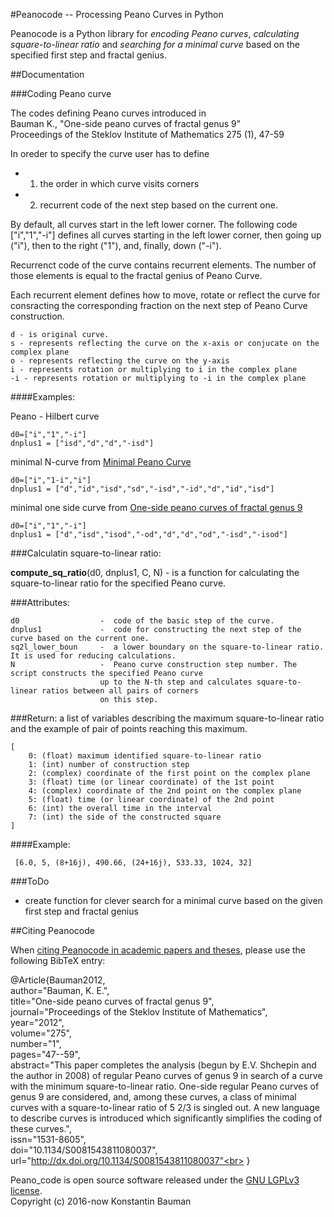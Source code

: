 #Peanocode -- Processing Peano Curves in Python

Peanocode is a Python library for *encoding Peano curves*, *calculating square-to-linear ratio* and *searching for a minimal curve* based on the specified first step and fractal genius.

##Documentation

###Coding Peano curve

The codes defining Peano curves introduced in <br>
Bauman K., "One-side peano curves of fractal genus 9" <br>
Proceedings of the Steklov Institute of Mathematics 275 (1), 47-59

In oreder to specify the curve user has to define 
- 1) the order in which curve visits corners
- 2) recurrent code of the next step based on the current one.
	
By default, all curves start in the left lower corner. 
The following code ["i","1","-i"] defines all curves starting in the left lower corner, then going up ("i"),
then to the right ("1"), and, finally, down ("-i").
	
Recurrenct code of the curve contains recurrent elements. The number of those elements is equal to the fractal genius of Peano Curve.
	
Each recurrent element defines how to move, rotate or reflect the curve for consracting the
corresponding fraction on the next step of Peano Curve construction.

	d - is original curve.
	s - represents reflecting the curve on the x-axis or conjucate on the complex plane
	o - represents reflecting the curve on the y-axis
	i - represents rotation or multiplying to i in the complex plane
	-i - represents rotation or multiplying to -i in the complex plane
	
####Examples:

Peano - Hilbert curve

	d0=["i","1","-i"]
	dnplus1 = ["isd","d","d","-isd"]
	
minimal N-curve from [Minimal Peano Curve](http://link.springer.com/article/10.1134/S0081543808040172)

	d0=["i","1-i","i"]
	dnplus1 = ["d","id","isd","sd","-isd","-id","d","id","isd"]
	
minimal one side curve from [One-side peano curves of fractal genus 9](http://link.springer.com/article/10.1134/S0081543811080037)

	d0=["i","1","-i"]
	dnplus1 = ["d","isd","isod","-od","d","d","od","-isd","-isod"]
	


###Calculatin square-to-linear ratio:

**compute_sq_ratio**(d0, dnplus1, C, N) - is a function for calculating 
the square-to-linear ratio for the specified Peano curve.
    
###Attributes:

    d0       			-  code of the basic step of the curve.
    dnplus1  			-  code for constructing the next step of the curve based on the current one. 
    sq2l_lower_boun		-  a lower boundary on the square-to-linear ratio. It is used for reducing calculations. 
    N        			-  Peano curve construction step number. The script constructs the specified Peano curve 
                		up to the N-th step and calculates square-to-linear ratios between all pairs of corners
                		on this step.
    
###Return:
a list of variables describing the maximum square-to-linear ratio 
and the example of pair of points reaching this maximum.
	
    [
        0: (float) maximum identified square-to-linear ratio
        1: (int) number of construction step
        2: (complex) coordinate of the first point on the complex plane
        3: (float) time (or linear coordinate) of the 1st point
        4: (complex) coordinate of the 2nd point on the complex plane
        5: (float) time (or linear coordinate) of the 2nd point
        6: (int) the overall time in the interval
        7: (int) the side of the constructed square
    ]
    
####Example:
 
     [6.0, 5, (8+16j), 490.66, (24+16j), 533.33, 1024, 32]

###ToDo

- create function for clever search for a minimal curve 
  based on the given first step and fractal genius 




##Citing Peanocode

When [citing Peanocode in academic papers and theses](http://link.springer.com/article/10.1134/S0081543811080037), please use the following BibTeX entry:

@Article{Bauman2012,<br>
		 author="Bauman, K. E.",<br>
		 title="One-side peano curves of fractal genus 9",<br>
		 journal="Proceedings of the Steklov Institute of Mathematics",<br>
		 year="2012",<br>
		 volume="275",<br>
		 number="1",<br>
		 pages="47--59",<br>
		 abstract="This paper completes the analysis (begun by E.V. Shchepin and the author in 2008) of regular Peano curves of genus 9 in search of a curve with the minimum square-to-linear ratio. One-side regular Peano curves of genus 9 are considered, and, among these curves, a class of minimal curves with a square-to-linear ratio of 5 2/3 is singled out. A new language to describe curves is introduced which significantly simplifies the coding of these curves.",<br>
		 issn="1531-8605",<br>
		 doi="10.1134/S0081543811080037",<br>
		 url="http://dx.doi.org/10.1134/S0081543811080037"<br>
        }


Peano_code is open source software released under the [GNU LGPLv3 license](http://www.gnu.org/licenses/lgpl.html).<br>
Copyright (c) 2016-now Konstantin Bauman
